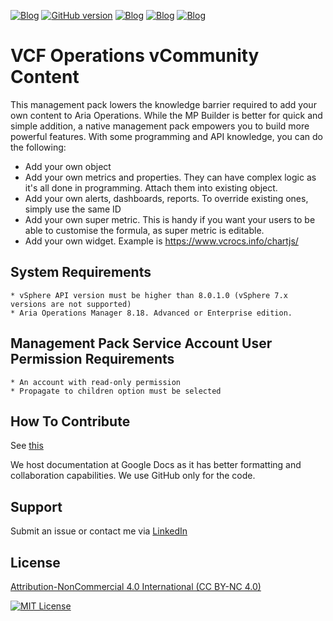 [![Blog](https://img.shields.io/badge/vSphere%20vCommunity%20Management%20Pack-157BAD)]([https://github.com/vmbro/VCF-Operations-vCommunity-Content](https://github.com/vmbro/VCF-Operations-vCommunity-Content))
[![GitHub version](https://badge.fury.io/gh/vmbro%2Fvcf-operations-vcommunity-content.svg)](https://badge.fury.io/gh/vmbro%2Fvcf-operations-vcommunity-content)
[![Blog](https://img.shields.io/github/downloads/vmbro/vcf-operations-vcommunity-content/total)]([https://github.com/vmbro/VCF-Operations-vCommunity-Content](https://github.com/vmbro/VCF-Operations-vCommunity-Content))
[![Blog](https://img.shields.io/github/repo-size/vmbro/vcf-operations-vcommunity-content?style=flat&labelColor=6A737D&color=97CA00)]([https://vmbro.com/](https://github.com/vmbro/VCF-Operations-vCommunity-Content))
[![Blog](https://img.shields.io/github/stars/vmbro/vcf-operations-vcommunity-content?style=flat)]([https://github.com/vmbro/VCF-Operations-vCommunity-Content/stargazers](https://github.com/vmbro/VCF-Operations-vCommunity-Content/stargazers))



# VCF Operations vCommunity Content 

This management pack lowers the knowledge barrier required to add your own content to Aria Operations. While the MP Builder is better for quick and simple addition, a native management pack empowers you to build more powerful features. 
With some programming and API knowledge, you can do the following:
* Add your own object
* Add your own metrics and properties. They can have complex logic as it's all done in programming. Attach them into existing object.
* Add your own alerts, dashboards, reports. To override existing ones, simply use the same ID
* Add your own super metric. This is handy if you want your users to be able to customise the formula, as super metric is editable.
* Add your own widget. Example is https://www.vcrocs.info/chartjs/

## System Requirements
```
* vSphere API version must be higher than 8.0.1.0 (vSphere 7.x versions are not supported)
* Aria Operations Manager 8.18. Advanced or Enterprise edition.
```

## Management Pack Service Account User Permission Requirements
```
* An account with read-only permission
* Propagate to children option must be selected
```

## How To Contribute
See [this](https://docs.google.com/document/d/1opONo0KLb61JRa7jW1wLkl5T8g-oXFWbHFan-n50bIg) 

We host documentation at Google Docs as it has better formatting and collaboration capabilities. We use GitHub only for the code.

  
## Support
Submit an issue or contact me via [LinkedIn](https://www.linkedin.com/in/oyuzseven/)


## License
[Attribution-NonCommercial 4.0 International (CC BY-NC 4.0)](https://creativecommons.org/licenses/by-nc/4.0/)

[![MIT License](https://licensebuttons.net/l/by-nc/4.0/88x31.png)](https://creativecommons.org/licenses/by-nc/4.0/)
